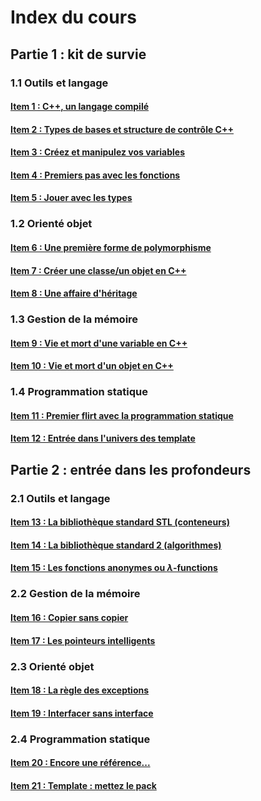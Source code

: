 # Index du cours

## Partie 1 : kit de survie

### 1.1 Outils et langage

#### [Item 1 : C++, un langage compilé](part1_survival_kit/part1_survival_kit-1_TooL.md/#item-1--c-un-langage-compilé)

#### [Item 2 : Types de bases et structure de contrôle C++](part1_survival_kit/part1_survival_kit-1_TooL.md/#item-2--types-de-bases-et-structures-de-contrôle-c)

#### [Item 3 : Créez et manipulez vos variables](part1_survival_kit/part1_survival_kit-1_TooL.md/#item-3--créez-et-manipulez-vos-variables)

#### [Item 4 : Premiers pas avec les fonctions](part1_survival_kit/part1_survival_kit-1_TooL.md/#item-4--premiers-pas-avec-les-fonctions)

#### [Item 5 : Jouer avec les types](part1_survival_kit/part1_survival_kit-1_TooL.md/#item-5--jouer-avec-les-types)

### 1.2 Orienté objet

#### [Item  6 : Une première forme de polymorphisme](part1_survival_kit/part1_survival_kit-2_OO.md/#item-6--une-première-forme-de-polymorphisme)

#### [Item 7 : Créer une classe/un objet en C++](part1_survival_kit/part1_survival_kit-2_OO.md/#item-7--créer-une-classeun-objet-en-c)

#### [Item 8 : Une affaire d'héritage](part1_survival_kit/part1_survival_kit-2_OO.md/#item-8--une-affaire-dhéritage)

### 1.3 Gestion de la mémoire

#### [Item 9 : Vie et mort d'une variable en C++](part1_survival_kit/part1_survival_kit-3_Mem.md/#item-9--vie-et-mort-dune-variable-en-c)

#### [Item 10 : Vie et mort d'un objet en C++](part1_survival_kit/part1_survival_kit-3_Mem.md/#item-10--vie-et-mort-dun-objet-en-c)

### 1.4 Programmation statique

#### [Item 11 : Premier flirt avec la programmation statique](part1_survival_kit/part1_survival_kit-4_Static.md/#item-11-premier-flirt-avec-la-programmation-statique)

#### [Item 12 : Entrée dans l'univers des template](part1_survival_kit/part1_survival_kit-4_Static.md/#item-12--entrée-dans-lunivers-des-template)

## Partie 2 : entrée dans les profondeurs

### 2.1 Outils et langage

#### [Item 13 : La bibliothèque standard STL (conteneurs)](part2_deep_water/part2_deep_water-1_TooL.md/#item-13--la-bibliothèque-standard-stl-introduction)

#### [Item 14 : La bibliothèque standard 2 (algorithmes)](part2_deep_water/part2_deep_water-1_TooL.md/#item-14--la-bibliothèque-standard-2-algorithmes)

#### [Item 15 : Les fonctions anonymes ou $\lambda$-functions](part2_deep_water/part2_deep_water-1_TooL.md/#item-15--les-fonctions-anonymes-ou--functions)

### 2.2 Gestion de la mémoire

#### [Item 16 : Copier sans copier](part2_deep_water/part2_deep_water-2_Mem.md/#item-16--copier-sans-copier)

#### [Item 17 : Les pointeurs intelligents](part2_deep_water/part2_deep_water-2_Mem.md/#item-17--les-pointeurs-intelligents)

### 2.3 Orienté objet

#### [Item 18 : La règle des exceptions](part2_deep_water/part2_deep_water-3_OO.md/#item-18--la-rc3a8gle-des-exception-1)

#### [Item 19 : Interfacer sans interface](part2_deep_water/part2_deep_water-3_OO.md/#item-19--interfacer-sans-interface)

### 2.4 Programmation statique

#### [Item 20 : Encore une référence...](part2_deep_water/part2_deep_water-4_Static.md/#item-20-encore-une-rc3a9fc3a9rence-1)

#### [Item 21 : Template : mettez le pack](part2_deep_water/part2_deep_water-4_Static.md/#item-21-template--mettez-le-pack)
